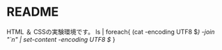 # README
HTML ＆ CSSの実験環境です。
ls | foreach{ (cat -encoding UTF8 $_) -join "`n" | set-content -encoding UTF8 $_ }
